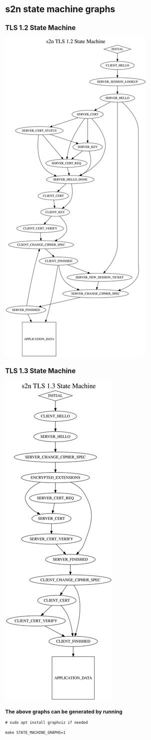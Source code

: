 # s2n state machine graphs

## TLS 1.2 State Machine

![TLS 1.2 State Machine](images/tls12_state_machine.svg)

## TLS 1.3 State Machine
![TLS 1.3 State Machine](images/tls13_state_machine.svg)

### The above graphs can be generated by running

```
# sudo apt install graphviz if needed

make STATE_MACHINE_GRAPHS=1
```
